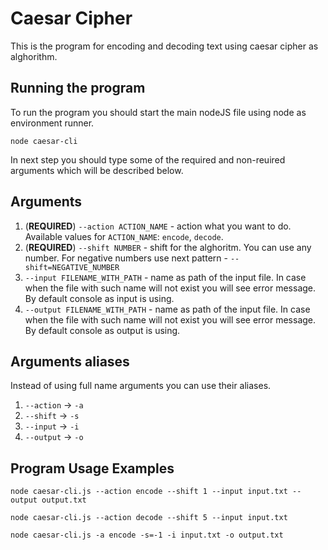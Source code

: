 # Caesar Cipher
This is the program for encoding and decoding text using caesar cipher as alghorithm.

## Running the program
To run the program you should start the main nodeJS file using node as environment runner.
```
node caesar-cli
```
In next step you should type some of the required and non-reuired arguments which will be described below.

## Arguments
1. (**REQUIRED**) `--action ACTION_NAME` - action what you want to do.
Available values for `ACTION_NAME`: `encode`, `decode`.
2. (**REQUIRED**) `--shift NUMBER` - shift for the alghoritm. You can use any number. For negative numbers use next pattern - `--shift=NEGATIVE_NUMBER`
3. `--input FILENAME_WITH_PATH` - name as path of the input file. In case when the file with such name will not exist you will see error message. By default console as input is using.
4. `--output FILENAME_WITH_PATH` - name as path of the input file. In case when the file with such name will not exist you will see error message. By default console as output is using.

## Arguments aliases
Instead of using full name arguments you can use their aliases.

1. `--action` -> `-a`
1. `--shift` -> `-s`
1. `--input` -> `-i`
1. `--output` -> `-o`

## Program Usage Examples
```
node caesar-cli.js --action encode --shift 1 --input input.txt --output output.txt
```
```
node caesar-cli.js --action decode --shift 5 --input input.txt
```
```
node caesar-cli.js -a encode -s=-1 -i input.txt -o output.txt
```
